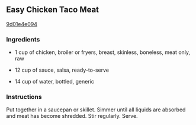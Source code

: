 ## Easy Chicken Taco Meat

[9d01e4e094](http://www.food.com/recipe/easy-chicken-taco-meat-153344)

### Ingredients

 - 1 cup of chicken, broiler or fryers, breast, skinless, boneless, meat only, raw

 - 12 cup of sauce, salsa, ready-to-serve

 - 14 cup of water, bottled, generic

### Instructions

Put together in a saucepan or skillet. Simmer until all liquids are absorbed and meat has become shredded. Stir regularly. Serve.